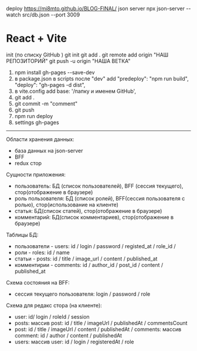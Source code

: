 deploy https://mi8mto.github.io/BLOG-FINAL/
json server npx json-server --watch src/db.json --port 3009

# React + Vite

init
(по списку GitHub )
git init
git add .
git remote add origin "НАШ РЕПОЗИТОРИЙ"
git push -u origin "НАША ВЕТКА"

1. npm install gh-pages --save-dev
2. в package.json в scripts после "dev" add
   "predeploy": "npm run build",
   "deploy": "gh-pages -d dist",
3. в vite.config add
   base: '/папку и именем GitHub',
4. git add .
5. git commit -m "comment"
6. git push
7. npm run deploy
8. settings gh-pages

---

Области хранения данных:

- база данных на json-server
- BFF
- redux стор

Сущности приложения:

- пользователь: БД (список пользователей), BFF (сессия текущего), стор(отображение в браузере)
- роль пользователя: БД (список ролей), BFF(сессия пользователя с ролью), стор(использование на клиенте)
- статья: БД(список статей), стор(отображение в браузере)
- комментарий: БД(список комментариев), стор(отображение в браузере)

Таблицы БД:

- пользователи - users: id / login / password / registed_at / role_id /
- роли - roles: id / name
- статьи - posts: id / title / image_url / content / published_at
- комментирии - comments: id / author_id / post_id / content / published_at

Схема состояния на BFF:

- cессия текущего пользователя: login / password / role

Схема для редакс стора (на клиенте):

- user: id/ login / roleId / session
- posts: массив post: id / title / imageUrl / publishedAt / commentsCount
- post: id / title / imageUrl / content / publishedAt / comments: массив comment: id / author / content / publishedAt
- users: массив user: id / login / registeredAt / role

